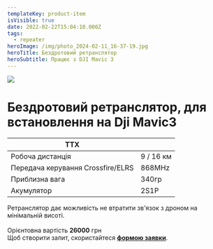 ```yaml
---
templateKey: product-item
isVisible: true
date: 2022-02-22T15:04:10.000Z
tags:
  - repeater
heroImage: /img/photo_2024-02-11_16-37-19.jpg
heroTitle: Бездротовий ретранслятор
heroSubtitle: Працює з DJI Mavic 3
---
```

![](/img/photo_2024-02-11_15-02-10.jpg)



# Бездротовий ретранслятор, для встановлення на Dji Mavic3

| ТТХ                               |                 |
| --------------------------------- | --------------- |
| Робоча дистанція                  | 9 / 16 км       |
| Передача керування Crossfire/ELRS | 8﻿68MHz         |
| П﻿риблизна вага                   | 340гр           |
| Акумулятор                        | 2S1P            |

Ретранслятор дає можливість не втратити зв'язок з дроном на мінімальній висоті.\
\
Орієнтовна вартість **26000** грн \
Щоб створити запит, скористайтеся <a href="https://docs.google.com/forms/d/e/1FAIpQLSflTILqQ9CENT9xGsnn4Ke6l-D-2m2yaclV2jH2pzXmjGk51w/viewform" target="_blank" rel="noopener noreferrer">**формою заявки**</a>. 

